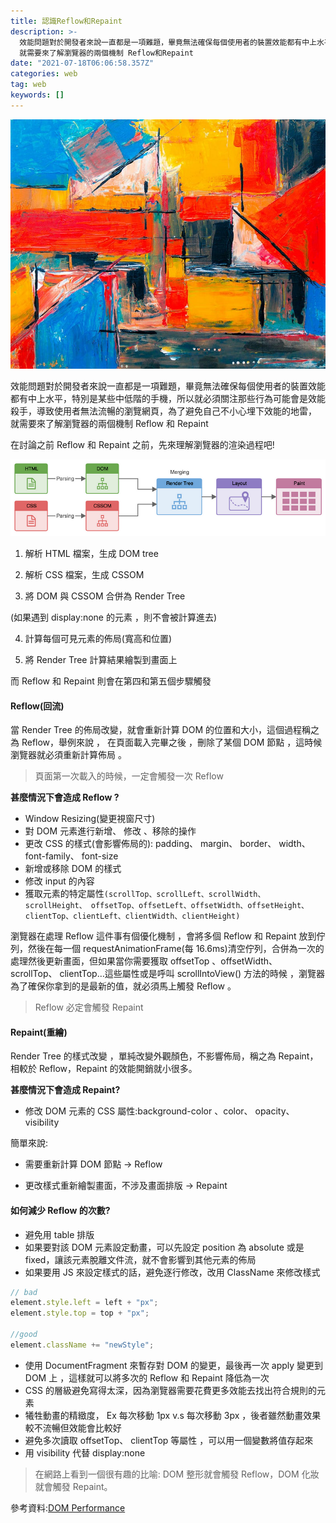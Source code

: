 ```yaml
---
title: 認識Reflow和Repaint
description: >-
  效能問題對於開發者來說一直都是一項難題，畢竟無法確保每個使用者的裝置效能都有中上水平，特別是某些中低階的手機，所以就必須關注那些行為可能會是效能殺手，導致使用者無法流暢的瀏覽網頁，為了避免自己不小心埋下效能的地雷，
  就需要來了解瀏覽器的兩個機制 Reflow和Repaint
date: "2021-07-18T06:06:58.357Z"
categories: web
tag: web
keywords: []
---
```


![](/img/1__pkAcc7Ql8ZkAqWGu____NzQg.jpeg)

效能問題對於開發者來說一直都是一項難題，畢竟無法確保每個使用者的裝置效能都有中上水平，特別是某些中低階的手機，所以就必須關注那些行為可能會是效能殺手，導致使用者無法流暢的瀏覽網頁，為了避免自己不小心埋下效能的地雷， 就需要來了解瀏覽器的兩個機制 Reflow 和 Repaint

在討論之前 Reflow 和 Repaint 之前，先來理解瀏覽器的渲染過程吧!

![](/img/1__Uj4d2rdfBo26RL__EHS8djA.png)

1. 解析 HTML 檔案，生成 DOM tree

2. 解析 CSS 檔案，生成 CSSOM

3. 將 DOM 與 CSSOM 合併為 Render Tree

(如果遇到 display:none 的元素 ，則不會被計算進去)

4. 計算每個可見元素的佈局(寬高和位置)

5. 將 Render Tree 計算結果繪製到畫面上

而 Reflow 和 Repaint 則會在第四和第五個步驟觸發

#### Reflow(**回流**)

當 Render Tree 的佈局改變，就會重新計算 DOM 的位置和大小，這個過程稱之為 Reflow，舉例來說 ， 在頁面載入完畢之後 ，刪除了某個 DOM 節點 ，這時候瀏覽器就必須重新計算佈局 。

> 頁面第一次載入的時候，一定會觸發一次 Reflow

**甚麼情況下會造成 Reflow ?**

- Window Resizing(變更視窗尺寸)
- 對 DOM 元素進行新增、 修改 、移除的操作
- 更改 CSS 的樣式(會影響佈局的): padding、 margin、 border、 width、 font-family、 font-size
- 新增或移除 DOM 的樣式
- 修改 input 的內容
- 獲取元素的特定屬性`(scrollTop、scrollLeft、scrollWidth、scrollHeight、 offsetTop、offsetLeft、offsetWidth、offsetHeight、clientTop、clientLeft、clientWidth、clientHeight)`

瀏覽器在處理 Reflow 這件事有個優化機制 ，會將多個 Reflow 和 Repaint 放到佇列，然後在每一個 requestAnimationFrame(每 16.6ms)清空佇列，合併為一次的處理然後更新畫面，但如果當你需要獲取 offsetTop 、offsetWidth、 scrollTop、 clientTop…這些屬性或是呼叫 scrollIntoView() 方法的時候 ，瀏覽器為了確保你拿到的是最新的值，就必須馬上觸發 Reflow 。

> Reflow 必定會觸發 Repaint

#### Repaint(**重繪**)

Render Tree 的樣式改變 ，單純改變外觀顏色，不影響佈局，稱之為 Repaint，相較於 Reflow，Repaint 的效能開銷就小很多。

**甚麼情況下會造成 Repaint?**

- 修改 DOM 元素的 CSS 屬性:background-color 、color、 opacity、 visibility

簡單來說:

- 需要重新計算 DOM 節點 → Reflow

- 更改樣式重新繪製畫面，不涉及畫面排版 → Repaint

#### 如何減少 Reflow 的次數?

- 避免用 table 排版
- 如果要對該 DOM 元素設定動畫，可以先設定 position 為 absolute 或是 fixed，讓該元素脫離文件流，就不會影響到其他元素的佈局
- 如果要用 JS 來設定樣式的話，避免逐行修改，改用 ClassName 來修改樣式

```javascript
// bad
element.style.left = left + "px";
element.style.top = top + "px";

//good
element.className += "newStyle";
```

- 使用 DocumentFragment 來暫存對 DOM 的變更，最後再一次 apply 變更到 DOM 上 ，這樣就可以將多次的 Reflow 和 Repaint 降低為一次
- CSS 的層級避免寫得太深，因為瀏覽器需要花費更多效能去找出符合規則的元素
- 犧牲動畫的精緻度， Ex 每次移動 1px v.s 每次移動 3px ，後者雖然動畫效果較不流暢但效能會比較好
- 避免多次讀取 offsetTop、 clientTop 等屬性 ，可以用一個變數將值存起來
- 用 visibility 代替 display:none

> 在網路上看到一個很有趣的比喻: DOM 整形就會觸發 Reflow，DOM 化妝就會觸發 Repaint。

參考資料:[DOM Performance](https://gist.github.com/faressoft/36cdd64faae21ed22948b458e6bf04d5)
